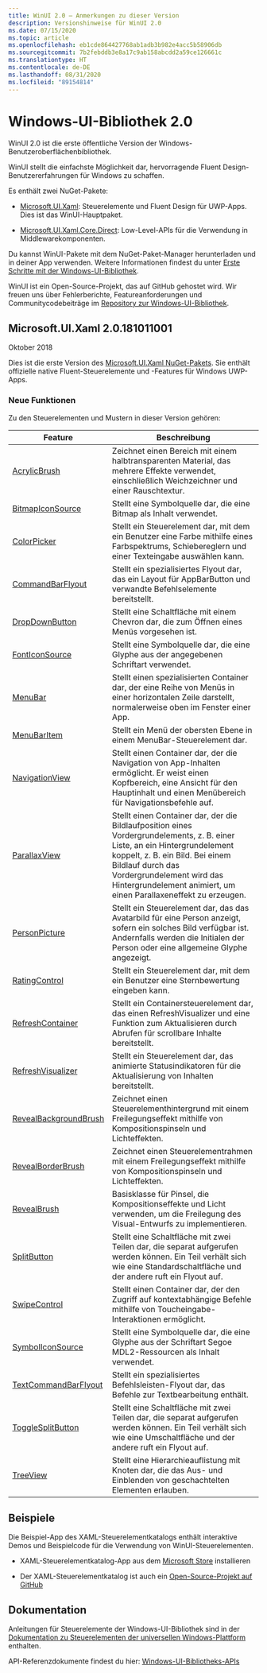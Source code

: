 ```yaml
---
title: WinUI 2.0 – Anmerkungen zu dieser Version
description: Versionshinweise für WinUI 2.0
ms.date: 07/15/2020
ms.topic: article
ms.openlocfilehash: eb1cde864427768ab1adb3b982e4acc5b58906db
ms.sourcegitcommit: 7b2febddb3e8a17c9ab158abcdd2a59ce126661c
ms.translationtype: HT
ms.contentlocale: de-DE
ms.lasthandoff: 08/31/2020
ms.locfileid: "89154814"
---
```

# <a name="windows-ui-library-20"></a>Windows-UI-Bibliothek 2.0

WinUI 2.0 ist die erste öffentliche Version der Windows-Benutzeroberflächenbibliothek.

WinUI stellt die einfachste Möglichkeit dar, hervorragende Fluent Design-Benutzererfahrungen für Windows zu schaffen.

Es enthält zwei NuGet-Pakete:

* [Microsoft.UI.Xaml](https://www.nuget.org/packages/Microsoft.UI.Xaml): Steuerelemente und Fluent Design für UWP-Apps. Dies ist das WinUI-Hauptpaket.

* [Microsoft.UI.Xaml.Core.Direct](https://www.nuget.org/packages/Microsoft.UI.Xaml.Core.Direct): Low-Level-APIs für die Verwendung in Middlewarekomponenten.

Du kannst WinUI-Pakete mit dem NuGet-Paket-Manager herunterladen und in deiner App verwenden. Weitere Informationen findest du unter [Erste Schritte mit der Windows-UI-Bibliothek](/uwp/toolkits/winui/getting-started).

WinUI ist ein Open-Source-Projekt, das auf GitHub gehostet wird. Wir freuen uns über Fehlerberichte, Featureanforderungen und Communitycodebeiträge im [Repository zur Windows-UI-Bibliothek](https://aka.ms/winui).

## <a name="microsoftuixaml-20181011001"></a>Microsoft.UI.Xaml 2.0.181011001

Oktober 2018

Dies ist die erste Version des [Microsoft.UI.Xaml NuGet-Pakets](https://www.nuget.org/packages/Microsoft.UI.Xaml). Sie enthält offizielle native Fluent-Steuerelemente und -Features für Windows UWP-Apps.

### <a name="new-features"></a>Neue Funktionen

Zu den Steuerelementen und Mustern in dieser Version gehören:

| Feature | Beschreibung |
| --- | --- |
|[AcrylicBrush]( /uwp/api/microsoft.ui.xaml.media.acrylicbrush)| Zeichnet einen Bereich mit einem halbtransparenten Material, das mehrere Effekte verwendet, einschließlich Weichzeichner und einer Rauschtextur.|
|[BitmapIconSource]( /uwp/api/microsoft.ui.xaml.controls.bitmapiconsource)| Stellt eine Symbolquelle dar, die eine Bitmap als Inhalt verwendet.|
|[ColorPicker]( /uwp/api/microsoft.ui.xaml.controls.colorpicker)| Stellt ein Steuerelement dar, mit dem ein Benutzer eine Farbe mithilfe eines Farbspektrums, Schiebereglern und einer Texteingabe auswählen kann.|
|[CommandBarFlyout](/uwp/api/microsoft.ui.xaml.controls.commandbarflyout)|Stellt ein spezialisiertes Flyout dar, das ein Layout für AppBarButton und verwandte Befehlselemente bereitstellt.|
|[DropDownButton](/uwp/api/microsoft.ui.xaml.controls.dropdownbutton)|Stellt eine Schaltfläche mit einem Chevron dar, die zum Öffnen eines Menüs vorgesehen ist.|
|[FontIconSource ](/uwp/api/microsoft.ui.xaml.controls.fonticonsource)|Stellt eine Symbolquelle dar, die eine Glyphe aus der angegebenen Schriftart verwendet.|
|[MenuBar](/uwp/api/microsoft.ui.xaml.controls.menubar)|Stellt einen spezialisierten Container dar, der eine Reihe von Menüs in einer horizontalen Zeile darstellt, normalerweise oben im Fenster einer App.|
|[MenuBarItem](/uwp/api/microsoft.ui.xaml.controls.menubaritem)|Stellt ein Menü der obersten Ebene in einem MenuBar-Steuerelement dar.|
|[NavigationView](/uwp/api/microsoft.ui.xaml.controls.navigationview)|Stellt einen Container dar, der die Navigation von App-Inhalten ermöglicht. Er weist einen Kopfbereich, eine Ansicht für den Hauptinhalt und einen Menübereich für Navigationsbefehle auf.|
|[ParallaxView](/uwp/api/microsoft.ui.xaml.controls.parallaxview)|Stellt einen Container dar, der die Bildlaufposition eines Vordergrundelements, z. B. einer Liste, an ein Hintergrundelement koppelt, z. B. ein Bild. Bei einem Bildlauf durch das Vordergrundelement wird das Hintergrundelement animiert, um einen Parallaxeneffekt zu erzeugen.|
|[PersonPicture](/uwp/api/microsoft.ui.xaml.controls.personpicture)|Stellt ein Steuerelement dar, das das Avatarbild für eine Person anzeigt, sofern ein solches Bild verfügbar ist. Andernfalls werden die Initialen der Person oder eine allgemeine Glyphe angezeigt.|
|[RatingControl](/uwp/api/microsoft.ui.xaml.controls.ratingcontrol)|Stellt ein Steuerelement dar, mit dem ein Benutzer eine Sternbewertung eingeben kann.|
|[RefreshContainer](/uwp/api/microsoft.ui.xaml.controls.refreshcontainer)|Stellt ein Containersteuerelement dar, das einen RefreshVisualizer und eine Funktion zum Aktualisieren durch Abrufen für scrollbare Inhalte bereitstellt.|
|[RefreshVisualizer](/uwp/api/microsoft.ui.xaml.controls.refreshvisualizer)|Stellt ein Steuerelement dar, das animierte Statusindikatoren für die Aktualisierung von Inhalten bereitstellt.|
|[RevealBackgroundBrush](/uwp/api/microsoft.ui.xaml.media.revealbackgroundbrush)|Zeichnet einen Steuerelementhintergrund mit einem Freilegungseffekt mithilfe von Kompositionspinseln und Lichteffekten.|
|[RevealBorderBrush](/uwp/api/microsoft.ui.xaml.media.revealborderbrush)|Zeichnet einen Steuerelementrahmen mit einem Freilegungseffekt mithilfe von Kompositionspinseln und Lichteffekten.|
|[RevealBrush](/uwp/api/microsoft.ui.xaml.media.revealbrush)|Basisklasse für Pinsel, die Kompositionseffekte und Licht verwenden, um die Freilegung des Visual-Entwurfs zu implementieren.|
|[SplitButton](/uwp/api/microsoft.ui.xaml.controls.splitbutton)|Stellt eine Schaltfläche mit zwei Teilen dar, die separat aufgerufen werden können. Ein Teil verhält sich wie eine Standardschaltfläche und der andere ruft ein Flyout auf.|
|[SwipeControl](/uwp/api/microsoft.ui.xaml.controls.swipecontrol)|Stellt einen Container dar, der den Zugriff auf kontextabhängige Befehle mithilfe von Toucheingabe-Interaktionen ermöglicht.|
|[SymbolIconSource](/uwp/api/microsoft.ui.xaml.controls.symboliconsource)|Stellt eine Symbolquelle dar, die eine Glyphe aus der Schriftart Segoe MDL2-Ressourcen als Inhalt verwendet.|
|[TextCommandBarFlyout](/uwp/api/microsoft.ui.xaml.controls.textcommandbarflyout)|Stellt ein spezialisiertes Befehlsleisten-Flyout dar, das Befehle zur Textbearbeitung enthält.|
|[ToggleSplitButton](/uwp/api/microsoft.ui.xaml.controls.togglesplitbutton)|Stellt eine Schaltfläche mit zwei Teilen dar, die separat aufgerufen werden können. Ein Teil verhält sich wie eine Umschaltfläche und der andere ruft ein Flyout auf.|
|[TreeView](/uwp/api/microsoft.ui.xaml.controls.treeview)|Stellt eine Hierarchieauflistung mit Knoten dar, die das Aus- und Einblenden von geschachtelten Elementen erlauben.|

## <a name="examples"></a>Beispiele

Die Beispiel-App des XAML-Steuerelementkatalogs enthält interaktive Demos und Beispielcode für die Verwendung von WinUI-Steuerelementen.

* XAML-Steuerelementkatalog-App aus dem [Microsoft Store](
https://www.microsoft.com/p/xaml-controls-gallery/9msvh128x2zt) installieren

* Der XAML-Steuerelementkatalog ist auch ein [Open-Source-Projekt auf GitHub](
https://github.com/Microsoft/Xaml-Controls-Gallery)

## <a name="documentation"></a>Dokumentation

Anleitungen für Steuerelemente der Windows-UI-Bibliothek sind in der [Dokumentation zu Steuerelementen der universellen Windows-Plattform](/windows/uwp/design/controls-and-patterns/) enthalten.

API-Referenzdokumente findest du hier: [Windows-UI-Bibliotheks-APIs](/uwp/api/overview/winui/)